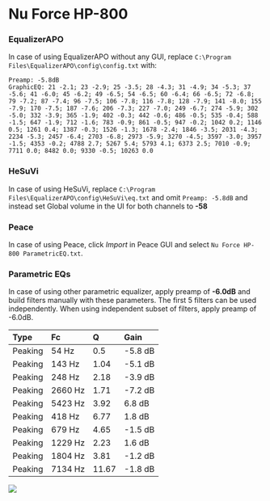 # Nu Force HP-800

### EqualizerAPO
In case of using EqualizerAPO without any GUI, replace `C:\Program Files\EqualizerAPO\config\config.txt`
with:
```
Preamp: -5.8dB
GraphicEQ: 21 -2.1; 23 -2.9; 25 -3.5; 28 -4.3; 31 -4.9; 34 -5.3; 37 -5.6; 41 -6.0; 45 -6.2; 49 -6.5; 54 -6.5; 60 -6.4; 66 -6.5; 72 -6.8; 79 -7.2; 87 -7.4; 96 -7.5; 106 -7.8; 116 -7.8; 128 -7.9; 141 -8.0; 155 -7.9; 170 -7.5; 187 -7.6; 206 -7.3; 227 -7.0; 249 -6.7; 274 -5.9; 302 -5.0; 332 -3.9; 365 -1.9; 402 -0.3; 442 -0.6; 486 -0.5; 535 -0.4; 588 -1.5; 647 -1.9; 712 -1.6; 783 -0.9; 861 -0.5; 947 -0.2; 1042 0.2; 1146 0.5; 1261 0.4; 1387 -0.3; 1526 -1.3; 1678 -2.4; 1846 -3.5; 2031 -4.3; 2234 -5.3; 2457 -6.4; 2703 -6.8; 2973 -5.9; 3270 -4.5; 3597 -3.0; 3957 -1.5; 4353 -0.2; 4788 2.7; 5267 5.4; 5793 4.1; 6373 2.5; 7010 -0.9; 7711 0.0; 8482 0.0; 9330 -0.5; 10263 0.0
```

### HeSuVi
In case of using HeSuVi, replace `C:\Program Files\EqualizerAPO\config\HeSuVi\eq.txt` and omit `Preamp:
-5.8dB` and instead set Global volume in the UI for both channels to **-58**

### Peace
In case of using Peace, click *Import* in Peace GUI and select `Nu Force HP-800 ParametricEQ.txt`.

### Parametric EQs
In case of using other parametric equalizer, apply preamp of **-6.0dB** and build filters manually
with these parameters. The first 5 filters can be used independently.
When using independent subset of filters, apply preamp of -6.0dB.

| Type    | Fc      |     Q | Gain    |
|:--------|:--------|:------|:--------|
| Peaking | 54 Hz   |  0.5  | -5.8 dB |
| Peaking | 143 Hz  |  1.04 | -5.1 dB |
| Peaking | 248 Hz  |  2.18 | -3.9 dB |
| Peaking | 2660 Hz |  1.71 | -7.2 dB |
| Peaking | 5423 Hz |  3.92 | 6.8 dB  |
| Peaking | 418 Hz  |  6.77 | 1.8 dB  |
| Peaking | 679 Hz  |  4.65 | -1.5 dB |
| Peaking | 1229 Hz |  2.23 | 1.6 dB  |
| Peaking | 1804 Hz |  3.81 | -1.2 dB |
| Peaking | 7134 Hz | 11.67 | -1.8 dB |

![](https://raw.githubusercontent.com/jaakkopasanen/AutoEq/master/results/innerfidelity/sbaf-serious/Nu%20Force%20HP-800/Nu%20Force%20HP-800.png)